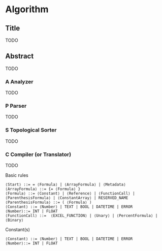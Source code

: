 # Algorithm

## Title
TODO
## Abstract
TODO
### A Analyzer
TODO
### P Parser
TODO
### S Topological Sorter
TODO
### C Compiler (or Translator)
TODO

Basic rules

```
⟨Start⟩ ::= = ⟨Formula⟩ | ⟨ArrayFormula⟩ | ⟨Metadata⟩ 
⟨ArrayFormula⟩ ::= {= ⟨Formula⟩ }
⟨Formula⟩ ::= ⟨Constant⟩ | ⟨Reference⟩ | ⟨FunctionCall⟩ | ⟨ParenthesisFormula⟩ | ⟨ConstantArray⟩ | RESERVED_NAME
⟨ParenthesisFormula⟩ ::= ( ⟨Formula⟩ )
⟨Constant⟩ ::= ⟨Number⟩ | TEXT | BOOL | DATETIME | ERROR  
⟨Number⟩::= INT | FLOAT
⟨FunctionCall⟩ ::=  ⟨EXCEL_FUNCTION⟩ | ⟨Unary⟩ | ⟨PercentFormula⟩ | ⟨Binary⟩
```

Constant(s)
```
⟨Constant⟩ ::= ⟨Number⟩ | TEXT | BOOL | DATETIME | ERROR
⟨Number⟩::= INT | FLOAT
```
